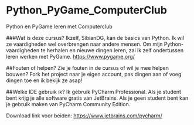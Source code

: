 # Python_PyGame_ComputerClub
Python en PyGame leren met Computerclub

###Wat is deze cursus?
Ikzelf, SibianDG, kan de basics van Python.
Ik wil ze vaardigheden wel overbrengen naar andere mensen.
Om mijn Python-vaardigheden te herhalen en nieuwe dingen leren, zal ik zelf ondertussen leren werken met PyGame.
https://www.pygame.org/

##Fouten of helpen?
Zie je fouten in de cursus of wil je mee helpen bouwen? Fork het project naar je eigen account, pas dingen aan of voeg dingen toe en ik bekijk ze asap!

##Welke IDE gebruik ik?
Ik gebruik PyCharm Professional. Als je student bent krijg je alle software gratis van JetBrains.
Als je geen student bent kan je gebruik maken van PyCharm Community Edition.

Download link voor beiden: https://www.jetbrains.com/pycharm/